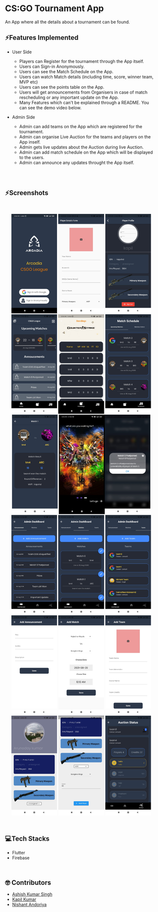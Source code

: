 # CS:GO Tournament App

An App where all the details about a tournament can be found. 

## ⚡Features Implemented

- User Side
    - Players can Register for the tournament through the App itself.
    - Users can Sign-in Anonymously. 
    - Users can see the Match Schedule on the App.
    - Users can watch Match details (including time, score, winner team, MVP etc)
    - Users can see the points table on the App.
    - Users will get announcements from Organisers in case of match rescheduling or any important update on the App. 
    - Many Features which can't be explained through a README. You can see the demo video below.

- Admin Side
    - Admin can add teams on the App which are registered for the tournament.
    - Admin can organise Live Auction for the teams and players on the App inself. 
    - Admin gets live updates about the Auction during live Auction.
    - Admin can add match schedule on the App which will be displayed to the users.
    - Admin can announce any updates throught the App itself.

<br>
<br>

## ⚡Screenshots

<br>
<p align="center">
    <img src="assets/Screenshots/signin.jpg" width="30%"></img> <img src="assets/Screenshots/playerform.jpg" width="30%"></img> <img src="assets/Screenshots/playerprofile.jpg" width="30%"></img> 
    <br>
    <img src="assets/Screenshots/usermainpage.jpg" width="30%"></img> <img src="assets/Screenshots/pointstable.jpg" width="30%"></img> <img src="assets/Screenshots/schedule.jpg" width="30%"></img>
    <br> 
    <img src="assets/Screenshots/matchdetails.jpg" width="30%"> </img><img src="assets/Screenshots/onboarding-1.jpg" width="30%"><img src="assets/Screenshots/announcement.jpg" width="30%"></img>  
    <br>
    <img src="assets/Screenshots/announce.jpg" width="30%"></img> <img src="assets/Screenshots/addmatch.jpg" width="30%"></img> <img src="assets/Screenshots/addteam1.jpg" width="30%"></img>
    <img src="assets/Screenshots/announceform.jpg" width="30%"></img> <img src="assets/Screenshots/addmatchform.jpg" width="30%"></img> <img src="assets/Screenshots/addteam.jpg" width="30%"></img>
    <img src="assets/Screenshots/auction1.jpg" width="30%"></img> <img src="assets/Screenshots/auction.jpg" width="30%"></img> <img src="assets/Screenshots/auctionstatus.jpg" width="30%"></img>
    <br>
</p>

<br>

## 💻Tech Stacks 

- Flutter
- Firebase

<br> 

## 🤓 Contributors 

- [Ashish Kumar Singh](https://github.com/AshishSingh2001)
- [Kapil Kumar](https://github.com/kapilkumar2001)
- [Nishant Andoriya](https://github.com/M-A-D-A-R-A)
